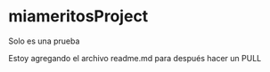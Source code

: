# miameritosProject
Solo es una prueba

Estoy agregando el archivo readme.md para después hacer un PULL
